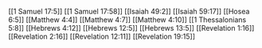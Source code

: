 [[1 Samuel 17:5]]
[[1 Samuel 17:58]]
[[Isaiah 49:2]]
[[Isaiah 59:17]]
[[Hosea 6:5]]
[[Matthew 4:4]]
[[Matthew 4:7]]
[[Matthew 4:10]]
[[1 Thessalonians 5:8]]
[[Hebrews 4:12]]
[[Hebrews 12:5]]
[[Hebrews 13:5]]
[[Revelation 1:16]]
[[Revelation 2:16]]
[[Revelation 12:11]]
[[Revelation 19:15]]
